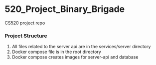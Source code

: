 # 520_Project_Binary_Brigade
CS520 project repo

### Project Structure
1. All files related to the server api are in the services/server directory
2. Docker compose file is in the root directory
3. Docker compose creates images for server-api and database
